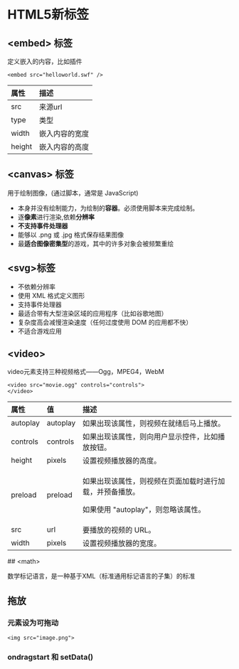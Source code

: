 # HTML5新标签

## &lt;embed&gt; 标签

定义嵌入的内容，比如插件

```text
<embed src="helloworld.swf" />
```

| 属性 | 描述 |
| :--- | :--- |
| src | 来源url |
| type | 类型 |
| width | 嵌入内容的宽度 |
| height | 嵌入内容的高度 |

## &lt;canvas&gt; 标签

用于绘制图像，\(通过脚本，通常是 JavaScript\)

* 本身并没有绘制能力，为绘制的**容器**。必须使用脚本来完成绘制。
* 逐**像素**进行渲染,依赖**分辨率**
* **不支持事件处理器**
* 能够以 .png 或 .jpg 格式保存结果图像
* 最**适合图像密集型**的游戏，其中的许多对象会被频繁重绘

## &lt;svg&gt;标签

* 不依赖分辨率
* 使用 XML 格式定义图形
* 支持事件处理器
* 最适合带有大型渲染区域的应用程序（比如谷歌地图）
* 复杂度高会减慢渲染速度（任何过度使用 DOM 的应用都不快）
* 不适合游戏应用

## &lt;video&gt;

video元素支持三种视频格式——Ogg，MPEG4，WebM

```text
<video src="movie.ogg" controls="controls">
</video>
```

<table>
  <thead>
    <tr>
      <th style="text-align:left">&#x5C5E;&#x6027;</th>
      <th style="text-align:left">&#x503C;</th>
      <th style="text-align:left">&#x63CF;&#x8FF0;</th>
    </tr>
  </thead>
  <tbody>
    <tr>
      <td style="text-align:left">autoplay</td>
      <td style="text-align:left">autoplay</td>
      <td style="text-align:left">&#x5982;&#x679C;&#x51FA;&#x73B0;&#x8BE5;&#x5C5E;&#x6027;&#xFF0C;&#x5219;&#x89C6;&#x9891;&#x5728;&#x5C31;&#x7EEA;&#x540E;&#x9A6C;&#x4E0A;&#x64AD;&#x653E;&#x3002;</td>
    </tr>
    <tr>
      <td style="text-align:left">controls</td>
      <td style="text-align:left">controls</td>
      <td style="text-align:left">&#x5982;&#x679C;&#x51FA;&#x73B0;&#x8BE5;&#x5C5E;&#x6027;&#xFF0C;&#x5219;&#x5411;&#x7528;&#x6237;&#x663E;&#x793A;&#x63A7;&#x4EF6;&#xFF0C;&#x6BD4;&#x5982;&#x64AD;&#x653E;&#x6309;&#x94AE;&#x3002;</td>
    </tr>
    <tr>
      <td style="text-align:left">height</td>
      <td style="text-align:left">pixels</td>
      <td style="text-align:left">&#x8BBE;&#x7F6E;&#x89C6;&#x9891;&#x64AD;&#x653E;&#x5668;&#x7684;&#x9AD8;&#x5EA6;&#x3002;</td>
    </tr>
    <tr>
      <td style="text-align:left">preload</td>
      <td style="text-align:left">preload</td>
      <td style="text-align:left">
        <p>&#x5982;&#x679C;&#x51FA;&#x73B0;&#x8BE5;&#x5C5E;&#x6027;&#xFF0C;&#x5219;&#x89C6;&#x9891;&#x5728;&#x9875;&#x9762;&#x52A0;&#x8F7D;&#x65F6;&#x8FDB;&#x884C;&#x52A0;&#x8F7D;&#xFF0C;&#x5E76;&#x9884;&#x5907;&#x64AD;&#x653E;&#x3002;</p>
        <p>&#x5982;&#x679C;&#x4F7F;&#x7528; &quot;autoplay&quot;&#xFF0C;&#x5219;&#x5FFD;&#x7565;&#x8BE5;&#x5C5E;&#x6027;&#x3002;</p>
      </td>
    </tr>
    <tr>
      <td style="text-align:left">src</td>
      <td style="text-align:left">url</td>
      <td style="text-align:left">&#x8981;&#x64AD;&#x653E;&#x7684;&#x89C6;&#x9891;&#x7684; URL&#x3002;</td>
    </tr>
    <tr>
      <td style="text-align:left">width</td>
      <td style="text-align:left">pixels</td>
      <td style="text-align:left">&#x8BBE;&#x7F6E;&#x89C6;&#x9891;&#x64AD;&#x653E;&#x5668;&#x7684;&#x5BBD;&#x5EA6;&#x3002;</td>
    </tr>
  </tbody>
</table>## &lt;math&gt;

数学标记语言，是一种基于XML（标准通用标记语言的子集）的标准

## 拖放

### 元素设为可拖动

```text
<img src="image.png">
```

### ondragstart 和 setData\(\)

